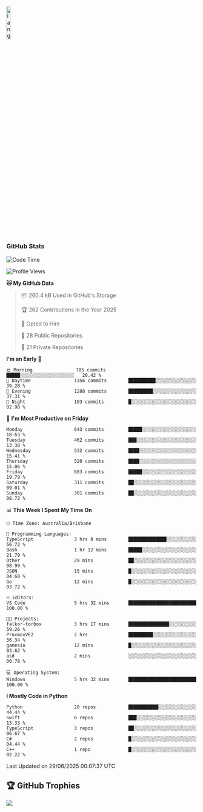 <p align="left"><img width=15%" src="https://github.com/alansmathew/alansmathew/raw/master/lang.gif" alt="lang image here" /></p>

# <h3 align="left">GitHub Stats</h3>

<!--START_SECTION:waka-->
![Code Time](http://img.shields.io/badge/Code%20Time-587%20hrs%207%20mins-blue)

![Profile Views](http://img.shields.io/badge/Profile%20Views-1-blue)

**🐱 My GitHub Data** 

> 📦 260.4 kB Used in GitHub's Storage 
 > 
> 🏆 262 Contributions in the Year 2025
 > 
> 💼 Opted to Hire
 > 
> 📜 28 Public Repositories 
 > 
> 🔑 21 Private Repositories 
 > 
**I'm an Early 🐤** 

```text
🌞 Morning                705 commits         █████░░░░░░░░░░░░░░░░░░░░   20.42 % 
🌆 Daytime                1356 commits        ██████████░░░░░░░░░░░░░░░   39.28 % 
🌃 Evening                1288 commits        █████████░░░░░░░░░░░░░░░░   37.31 % 
🌙 Night                  103 commits         █░░░░░░░░░░░░░░░░░░░░░░░░   02.98 % 
```
📅 **I'm Most Productive on Friday** 

```text
Monday                   643 commits         █████░░░░░░░░░░░░░░░░░░░░   18.63 % 
Tuesday                  462 commits         ███░░░░░░░░░░░░░░░░░░░░░░   13.38 % 
Wednesday                532 commits         ████░░░░░░░░░░░░░░░░░░░░░   15.41 % 
Thursday                 520 commits         ████░░░░░░░░░░░░░░░░░░░░░   15.06 % 
Friday                   683 commits         █████░░░░░░░░░░░░░░░░░░░░   19.79 % 
Saturday                 311 commits         ██░░░░░░░░░░░░░░░░░░░░░░░   09.01 % 
Sunday                   301 commits         ██░░░░░░░░░░░░░░░░░░░░░░░   08.72 % 
```


📊 **This Week I Spent My Time On** 

```text
🕑︎ Time Zone: Australia/Brisbane

💬 Programming Languages: 
TypeScript               3 hrs 8 mins        ██████████████░░░░░░░░░░░   56.72 % 
Bash                     1 hr 12 mins        █████░░░░░░░░░░░░░░░░░░░░   21.79 % 
Other                    29 mins             ██░░░░░░░░░░░░░░░░░░░░░░░   08.99 % 
JSON                     15 mins             █░░░░░░░░░░░░░░░░░░░░░░░░   04.60 % 
Go                       12 mins             █░░░░░░░░░░░░░░░░░░░░░░░░   03.72 % 

🔥 Editors: 
VS Code                  5 hrs 32 mins       █████████████████████████   100.00 % 

🐱‍💻 Projects: 
falkor-torbox            3 hrs 17 mins       ███████████████░░░░░░░░░░   59.26 % 
ProxmoxVE2               2 hrs               █████████░░░░░░░░░░░░░░░░   36.34 % 
gamesio                  12 mins             █░░░░░░░░░░░░░░░░░░░░░░░░   03.62 % 
asd                      2 mins              ░░░░░░░░░░░░░░░░░░░░░░░░░   00.78 % 

💻 Operating System: 
Windows                  5 hrs 32 mins       █████████████████████████   100.00 % 
```

**I Mostly Code in Python** 

```text
Python                   20 repos            ███████████░░░░░░░░░░░░░░   44.44 % 
Swift                    6 repos             ███░░░░░░░░░░░░░░░░░░░░░░   13.33 % 
TypeScript               3 repos             ██░░░░░░░░░░░░░░░░░░░░░░░   06.67 % 
C#                       2 repos             █░░░░░░░░░░░░░░░░░░░░░░░░   04.44 % 
C++                      1 repo              █░░░░░░░░░░░░░░░░░░░░░░░░   02.22 % 
```




 Last Updated on 29/06/2025 00:07:37 UTC
<!--END_SECTION:waka-->

## 🏆 GitHub Trophies

![](https://github-profile-trophy.vercel.app/?username=samh06&theme=discord&no-frame=true&no-bg=false&margin-w=4)
